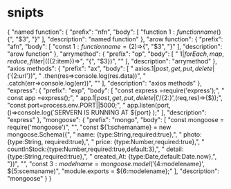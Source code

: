 # snipts
{
	"named function": {
		"prefix": "nfn",
		"body": [
		  "function ${1:functionname}($){",
		  "$3",
		  "}"
		],
		"description": "named function"
	  },
	  "arow function": {
		"prefix": "afn",
		"body": [
		  "const ${1:functionname}=($2)=>{",
		  "$3",
		  "}"
		],
		"description": "arow function"
	  },
	  "arrymethod": {
		"prefix": "op",
		"body": [
		  " ${1|forEach,map,reduce,filter|}((${2:item})=>",
		  "{",
		  "$3})",
		  ""
		],
		"description": "arrymethod"
	  },
	  "axios methods": {
		"prefix": "ax",
		"body": [
		  " axios.${1|post,get,put, delete|}('${2:url'})",
		  "      .then(res=>console.log(res.data))",
		  "        .catch(err=>console.log(err))",
		  ""
		],
		"description": "axios methods"
	  },
	  "express": {
		"prefix": "exp",
		"body": [
		  "const express =require('express');",
		  "  const app =express();",
		  " app.${1|post,get,put,delete|}('/${2:}',(req,res)=>{$});",
		  "const port=process.env.PORT||5000;",
		  " app.listen(port,()=>console.log(`SERVERN IS RUNNING AT ${port} );"
		],
		"description": "express"
	  },
	  "mongoose": {
		"prefix": "mongo",
		"body": [
		  "const mongoose = require('mongoose')",
		  "",
		  "const ${1:schemaname} = new mongoose.Schema({",
		  "    name: {type:String,required:true},",
		  "    photo: {type:String, required:true},",
		  "    price: {type:Number,required:true},",
		  "    countInStock:{type:Number,required:true,default:3},",
		  "    detail: {type:String,required:true},",
		  "    created_At: {type:Date,default:Date.now},",
		  "})",
		  "",
		  "const ${3:modelname} = mongoose.model('${4:modelename}', ${5:scemaname)",
		  "module.exports = ${6:modelename};"
		],
		"description": "mongoose"
	  }
}
 
